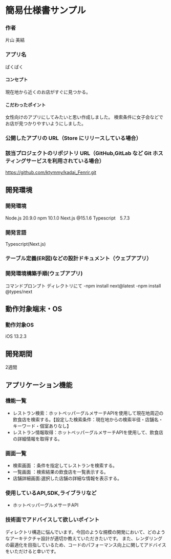 # 簡易仕様書サンプル

### 作者
片山 美結
### アプリ名
ぱくぱく

#### コンセプト
現在地から近くのお店がすぐに見つかる。

#### こだわったポイント
女性向けのアプリにしてみたいと思い作成しました。
検索条件に女子会などでお店が見つかりやすいようにしました。

### 公開したアプリの URL（Store にリリースしている場合）


### 該当プロジェクトのリポジトリ URL（GitHub,GitLab など Git ホスティングサービスを利用されている場合）
https://github.com/ktymmy/kadai_Fenrir.git

## 開発環境
### 開発環境
Node.js 20.9.0
npm 10.1.0
Next.js @15.1.6
Typescript　5.7.3

### 開発言語
Typescript(Next.js)

### テーブル定義(ER図)などの設計ドキュメント（ウェブアプリ）


### 開発環境構築手順(ウェブアプリ)
コマンドプロンプト
ディレクトリにて
-npm install next@latest
-npm install @types/next

## 動作対象端末・OS
### 動作対象OS
iOS 13.2.3

## 開発期間
2週間

## アプリケーション機能

### 機能一覧
- レストラン検索：ホットペッパーグルメサーチAPIを使用して現在地周辺の飲食店を検索する。【設定した検索条件：現在地からの検索半径・店舗名・キーワード・個室ありなし】
- レストラン情報取得：ホットペッパーグルメサーチAPIを使用して、飲食店の詳細情報を取得する。

### 画面一覧
- 検索画面 ：条件を指定してレストランを検索する。
- 一覧画面 ：検索結果の飲食店を一覧表示する。
- 店舗詳細画面:選択した店舗の詳細な情報を表示する。

### 使用しているAPI,SDK,ライブラリなど
- ホットペッパーグルメサーチAPI

### 技術面でアドバイスして欲しいポイント
ディレクトリ構造に悩んでいます。今回のような規模の開発において、どのようなアーキテクチャ設計が適切か教えていただきたいです。
また、レンダリングの最適化を目指しているため、コードのパフォーマンス向上に関してアドバイスをいただけると幸いです。
